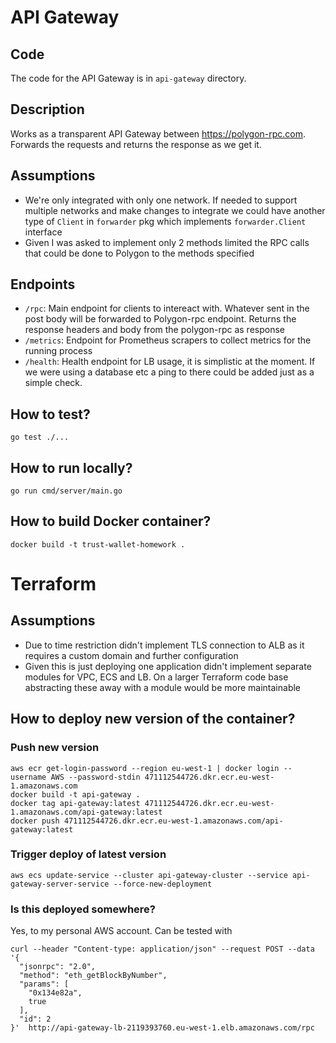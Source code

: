 # API Gateway

## Code
The code for the API Gateway is in `api-gateway` directory.

## Description
Works as a transparent API Gateway between https://polygon-rpc.com. Forwards the requests and returns the response as we get it.

## Assumptions

- We're only integrated with only one network. If needed to support multiple networks
and make changes to integrate we could have another type of `Client` in `forwarder` pkg
which implements `forwarder.Client` interface
- Given I was asked to implement only 2 methods limited the RPC calls that could be done
to Polygon to the methods specified

## Endpoints

- `/rpc`: Main endpoint for clients to intereact with. Whatever sent in the post body
will be forwarded to Polygon-rpc endpoint. Returns the response headers and body from the polygon-rpc as response
- `/metrics`: Endpoint for Prometheus scrapers to collect metrics for the running process
- `/health`: Health endpoint for LB usage, it is simplistic at the moment. If we were using
a database etc a ping to there could be added just as a simple check.

## How to test?

```
go test ./...
```

## How to run locally?

```
go run cmd/server/main.go
```

## How to build Docker container?

```
docker build -t trust-wallet-homework .
```

# Terraform

## Assumptions
- Due to time restriction didn't implement TLS connection to ALB as it requires a custom domain and further configuration
- Given this is just deploying one application didn't implement separate modules for VPC, ECS and LB. On a larger Terraform code base abstracting these away
with a module would be more maintainable

## How to deploy new version of the container?

### Push new version

```
aws ecr get-login-password --region eu-west-1 | docker login --username AWS --password-stdin 471112544726.dkr.ecr.eu-west-1.amazonaws.com
docker build -t api-gateway .
docker tag api-gateway:latest 471112544726.dkr.ecr.eu-west-1.amazonaws.com/api-gateway:latest
docker push 471112544726.dkr.ecr.eu-west-1.amazonaws.com/api-gateway:latest
```

### Trigger deploy of latest version

```
aws ecs update-service --cluster api-gateway-cluster --service api-gateway-server-service --force-new-deployment
```

### Is this deployed somewhere?

Yes, to my personal AWS account. Can be tested with

```
curl --header "Content-type: application/json" --request POST --data '{
  "jsonrpc": "2.0",
  "method": "eth_getBlockByNumber",
  "params": [
    "0x134e82a",
    true
  ],
  "id": 2
}'  http://api-gateway-lb-2119393760.eu-west-1.elb.amazonaws.com/rpc
``` 